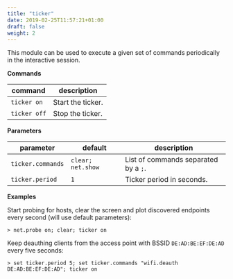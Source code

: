 ```yaml
---
title: "ticker"
date: 2019-02-25T11:57:21+01:00
draft: false
weight: 2
---
```


This module can be used to execute a given set of commands periodically in the interactive session. 

**Commands**

| command | description |
|---------|-------------|
| `ticker on` | Start the ticker. |
| `ticker off` | Stop the ticker. |

**Parameters**

| parameter | default | description |
|-----------|---------|-------------|
| `ticker.commands` | `clear; net.show` | List of commands separated by a `;`. | 
| `ticker.period` | `1` | Ticker period in seconds. |

**Examples**

Start probing for hosts, clear the screen and plot discovered endpoints every second (will use default parameters):

    > net.probe on; clear; ticker on

Keep deauthing clients from the access point with BSSID `DE:AD:BE:EF:DE:AD` every five seconds:

    > set ticker.period 5; set ticker.commands "wifi.deauth DE:AD:BE:EF:DE:AD"; ticker on
